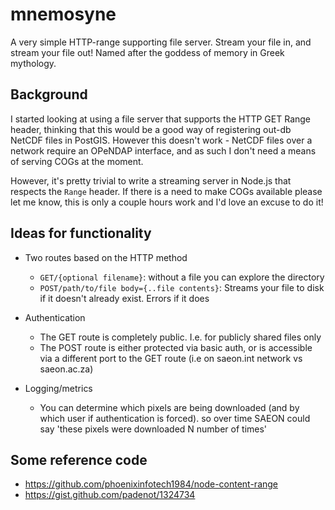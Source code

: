 # mnemosyne
A very simple HTTP-range supporting file server. Stream your file in, and stream your file out! Named after the goddess of memory in Greek mythology.

## Background
I started looking at using a file server that supports the HTTP GET Range header, thinking that this would be a good way of registering out-db NetCDF files in PostGIS. However this doesn't work - NetCDF files over a network require an OPeNDAP interface, and as such I don't need a means of serving COGs at the moment.

However, it's pretty trivial to write a streaming server in Node.js that respects the `Range` header. If there is a need to make COGs available please let me know, this is only a couple hours work and I'd love an excuse to do it!

## Ideas for functionality
- Two routes based on the HTTP method
  - `GET/{optional filename}`: without a file you can explore the directory
  - `POST/path/to/file body={..file contents}`: Streams your file to disk if it doesn't already exist. Errors if it does
  
- Authentication
  - The GET route is completely public. I.e. for publicly shared files only
  - The POST route is either protected via basic auth, or is accessible via a different port to the GET route (i.e on saeon.int network vs saeon.ac.za)

- Logging/metrics
  - You can determine which pixels are being downloaded (and by which user if authentication is forced). so over time SAEON could say 'these pixels were downloaded N number of times'

## Some reference code
- https://github.com/phoenixinfotech1984/node-content-range
- https://gist.github.com/padenot/1324734

